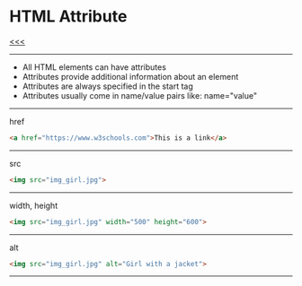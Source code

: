 
HTML Attribute
======

[<<<](https://github.com/ttltrk/WEB/blob/master/BHM/BHM.MD)

---

* All HTML elements can have attributes
* Attributes provide additional information about an element
* Attributes are always specified in the start tag
* Attributes usually come in name/value pairs like: name="value"

---

href

```html
<a href="https://www.w3schools.com">This is a link</a>
```

---

src

```html
<img src="img_girl.jpg">
```

---

width, height

```html
<img src="img_girl.jpg" width="500" height="600">
```

---

alt

```html
<img src="img_girl.jpg" alt="Girl with a jacket">
```

---
